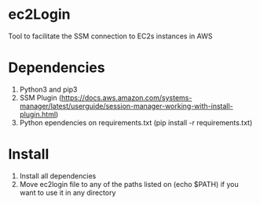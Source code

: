 # ec2Login

Tool to facilitate the SSM connection to EC2s instances in AWS

# Dependencies

1. Python3 and pip3
2. SSM Plugin (https://docs.aws.amazon.com/systems-manager/latest/userguide/session-manager-working-with-install-plugin.html)
2. Python ependencies on requirements.txt (pip install -r requirements.txt)

# Install

1. Install all dependencies
2. Move ec2login file to any of the paths listed on (echo $PATH) if you want to use it in any directory

